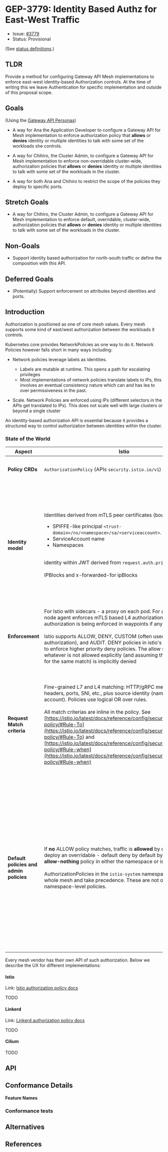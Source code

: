 # GEP-3779: Identity Based Authz for East-West Traffic

* Issue: [#3779](https://github.com/kubernetes-sigs/gateway-api/issues/3779)
* Status: Provisional

(See [status definitions](../overview.md#gep-states).)


## TLDR

Provide a method for configuring Gateway API Mesh implementations to enforce east-west identity-based Authorization controls. At the time of writing this we leave Authentication for specific implementation and outside of this proposal scope.


## Goals

(Using the [Gateway API Personas](../../concepts/roles-and-personas.md))

* A way for Ana the Application Developer to configure a Gateway API for Mesh implementation to enforce authorization policy that **allows** or **denies** identity or multiple identities to talk with some set of the workloads she controls.

* A way for Chihiro, the Cluster Admin, to configure a Gateway API for Mesh implementation to enforce non-overridable cluster-wide, authorization policies that **allows** or **denies** identity or multiple identities to talk with some set of the workloads in the cluster.

* A way for both Ana and Chihiro to restrict the scope of the policies they deploy to specific ports.

## Stretch Goals

* A way for Chihiro, the Cluster Admin, to configure a Gateway API for Mesh implementation to enforce default, overridable, cluster-wide, authorization policies that **allows** or **denies** identity or multiple identities to talk with some set of the workloads in the cluster.

## Non-Goals

* Support identity based authorization for north-south traffic or define the composition with this API.

## Deferred Goals

* (Potentially) Support enforcement on attributes beyond identities and ports.

## Introduction

Authorization is positioned as one of core mesh values. Every mesh supports some kind of east/west authorization between the workloads it controls.

Kubernetes core provides NetworkPolicies as one way to do it. Network Policies however falls short in many ways including:

* Network policies leverage labels as identities.
  * Labels are mutable at runtime. This opens a path for escalating privileges
  * Most implementations of network policies translate labels to IPs, this involves an eventual consistency nature which can and has lea to over permissiveness in the past.

* Scale. Network Policies are enforced using IPs (different selectors in the APIs get translated to IPs). This does not scale well with large clusters or beyond a single cluster

An identity-based authorization API is essential because it provides a structured way to control authorization between identities within the cluster.

### State of the World


| Aspect | Istio | Linkerd | Cilium |
| ----- | ----- | ----- | ----- |
| **Policy CRDs** | `AuthorizationPolicy` (APIs `security.istio.io/v1`) | `AuthorizationPolicy` (CRD `policy.linkerd.io/v1alpha1`), plus supporting CRDs (`Server`, `HTTPRoute`, `MeshTLSAuthentication`) | `CiliumNetworkPolicy` and `CiliumClusterwideNetworkPolicy`(`cilium.io/v2`) (superset of K8s NetworkPolicy) |
| **Identity model** | Identities derived from mTLS peer certificates (bound to SA): <ul><li>SPIFFE-like principal `<trust-domain>/ns/<namespace>/sa/<serviceaccount>`. </li> <li>ServiceAccount name </li> <li>Namespaces</li></ul></br> identity within JWT derived from `request.auth.principal`<br/><br/>IPBlocks and x-forwarded-for ipBlocks | Identities derived from mTLS peer certificates (bound to SA trust domain `identity.linkerd.cluster.local`. Policies reference service accounts or explicit mesh identities (e.g. `webapp.identity.linkerd.cluster.local`). <br/><br/>Policies use `requiredAuthenticationRefs` to reference the entities who get authorization. This is a list of targetRefs and it can include: <ul><li>ServiceAccounts</li> <li>`MeshTLSAuthentication` - which represents a set of mesh identities either with a mesh identities strings or reference to serviceAccounts</li> <li>`NetworkAuthentication` - represents sets of IPs or subnets.</li></ul>  | TODO(liorlieberman) |
| **Enforcement** | For Istio with sidecars - a proxy on each pod. For ambient, ztunnel node agent enforces mTLS based L4 authorization, L7 authorization is being enforced in waypoints if any. <br/><br/> Istio supports ALLOW, DENY, CUSTOM (often used for external authorization), and AUDIT. DENY policies in istio's context are used to enforce higher priority deny policies. The allow semantics is that whatever is not allowed explicitly (and assuming there is any policy for the same match) is implicitly denied  | Linkerd data-plane proxy (injected into each pod). The proxy enforces policies via mTLS identity checks. <br/><br/> Linkerd supports AUDIT and ALLOW. There is not DENY policies, whats not allowed (and assuming there is any policy for the same match) is implicitly denied. | TODO(liorlieberman) |
| **Request Match criteria** | Fine-grained L7 and L4 matching: HTTP/gRPC methods, paths, headers, ports, SNI, etc., plus source identity (namespace, service account). Policies use logical OR over rules.<br/><br/> All match criterias are inline in the policy. See [https://istio.io/latest/docs/reference/config/security/authorization-policy/#Rule-To](https://istio.io/latest/docs/reference/config/security/authorization-policy/#Rule-To) and [https://istio.io/latest/docs/reference/config/security/authorization-policy/#Rule-when](https://istio.io/latest/docs/reference/config/security/authorization-policy/#Rule-when)  | Policies can target: <ul><li>A `Server` which describes a set of pods (using fancy label match expressions), and a single port on those pods.</li> <li>A user can optionally restrict the authorization to a smaller subset of the traffic by targeting an HTTPRoute. (TODO: any plans to support sectionNames?)</li> <li> A namespace - this indicates that the policy applies to all traffic to all Servers and HTTPRoutes defined in the namespace.</li></ul> Note: We leave `ServerAuthorization` outside the scope as it planned to be deprecated (per linkerd website)  | TODO(liorlieberamn) |
| **Default policies and admin policies** | If **no** ALLOW policy matches, traffic is **allowed** by default. You can deploy an overridable - default deny by default by deploying an **allow-nothing** policy in either the namespace or istio-system <br/><br/>AuthorizationPolicies in the `istio-system` namespace apply to the whole mesh and take precedence. These are not overridable by namespace-level policies.  | Default inbound policy can be set at install time using `proxy.defaultInboundPolicy`. Supported values are: <ul><li>`all-unauthenticated:` allow all traffic. This is the default.</li>  <li>`all-authenticated:` allow traffic from meshed clients in the same or from a different cluster (with multi-cluster).</li>  <li>`cluster-authenticated:` allow traffic from meshed clients in the same cluster.</li>  <li>`cluster-unauthenticated:` allow traffic from both meshed and non-meshed clients in the same cluster.</li>  <li>`deny:` all traffic are denied. </li> <li>`audit:` Same as all-unauthenticated but requests get flagged in logs and metrics.</li> </ul> <br/>Users can override the default policies for namespaces/pods or by setting the [config.linkerd.io/default-inbound-policy](http://config.linkerd.io/default-inbound-policy) annotation There is no support for admin, non overridable policies. | TODO(liorlieberman)|


Every mesh vendor has their own API of such authorization. Below we describe the UX for different implementations:

#### Istio
Link: [Istio authorization policy docs](https://istio.io/latest/docs/reference/config/security/authorization-policy/)

TODO

#### Linkerd

Link: [Linkerd authorization policy docs](https://linkerd.io/2-edge/reference/authorization-policy/)

TODO

#### Cilium

TODO 

## API



## Conformance Details


#### Feature Names


### Conformance tests 


## Alternatives


## References